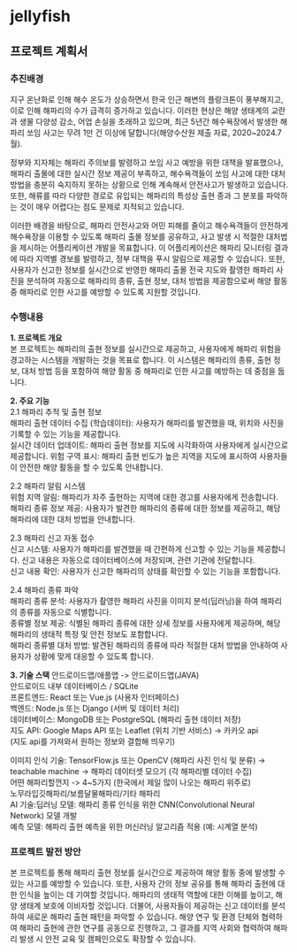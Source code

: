 # jellyfish

## 프로젝트 계획서

### 추진배경   
지구 온난화로 인해 해수 온도가 상승하면서 한국 인근 해변의 플랑크톤이 풍부해지고, 이로 인해 해파리의 수가 급격히 증가하고 있습니다. 이러한 현상은 해양 생태계의 교란과 생물 다양성 감소, 어업 손실을 초래하고 있으며, 최근 5년간 해수욕장에서 발생한 해파리 쏘임 사고는 무려 1만 건 이상에 달합니다(해양수산원 제출 자료, 2020~2024.7월).

정부와 지자체는 해파리 주의보를 발령하고 쏘임 사고 예방을 위한 대책을 발표했으나, 해파리 출몰에 대한 실시간 정보 제공이 부족하고, 해수욕객들이 쏘임 사고에 대한 대처 방법을 충분히 숙지하지 못하는 상황으로 인해 계속해서 안전사고가 발생하고 있습니다. 또한, 해류를 따라 다양한 경로로 유입되는 해파리의 특성상 출현 종과 그 분포를 파악하는 것이 매우 어렵다는 점도 문제로 지적되고 있습니다.

이러한 배경을 바탕으로, 해파리 안전사고와 어민 피해를 줄이고 해수욕객들이 안전하게 해수욕장을 이용할 수 있도록 해파리 출몰 정보를 공유하고, 사고 발생 시 적절한 대처법을 제시하는 어플리케이션 개발을 목표합니다. 이 어플리케이션은 해파리 모니터링 결과에 따라 지역별 경보를 발령하고, 정부 대책을 푸시 알림으로 제공할 수 있습니다. 또한, 사용자가 신고한 정보를 실시간으로 반영한 해파리 출몰 전국 지도와 촬영한 해파리 사진을 분석하여 자동으로 해파리의 종류, 출현 정보, 대처 방법을 제공함으로써 해양 활동 중 해파리로 인한 사고를 예방할 수 있도록 지원할 것입니다.

### 수행내용
**1. 프로젝트 개요**   
본 프로젝트는 해파리의 출현 정보를 실시간으로 제공하고, 사용자에게 해파리 위험을 경고하는 시스템을 개발하는 것을 목표로 합니다. 이 시스템은 해파리의 종류, 출현 정보, 대처 방법 등을 포함하여 해양 활동 중 해파리로 인한 사고를 예방하는 데 중점을 둡니다.   

**2. 주요 기능**   
2.1 해파리 추적 및 출현 정보   
해파리 출현 데이터 수집 (학습데이터): 사용자가 해파리를 발견했을 때, 위치와 사진을 기록할 수 있는 기능을 제공합니다.     
실시간 데이터 업데이트: 해파리 출현 정보를 지도에 시각화하여 사용자에게 실시간으로 제공합니다. 
위험 구역 표시: 해파리 출현 빈도가 높은 지역을 지도에 표시하여 사용자들이 안전한 해양 활동을 할 수 있도록 안내합니다.  

2.2 해파리 알림 시스템   
위험 지역 알림: 해파리가 자주 출현하는 지역에 대한 경고를 사용자에게 전송합니다.    
해파리 종류 정보 제공: 사용자가 발견한 해파리의 종류에 대한 정보를 제공하고, 해당 해파리에 대한 대처 방법을 안내합니다.   

2.3 해파리 신고 자동 접수    
신고 시스템: 사용자가 해파리를 발견했을 때 간편하게 신고할 수 있는 기능을 제공합니다. 신고 내용은 자동으로 데이터베이스에 저장되며, 관련 기관에 전달합니다.     
신고 내용 확인: 사용자가 신고한 해파리의 상태를 확인할 수 있는 기능을 포함합니다.   

2.4 해파리 종류 파악    
해파리 종류 분석: 사용자가 촬영한 해파리 사진을 이미지 분석(딥러닝)을 하여 해파리의 종류를 자동으로 식별합니다.    
종류별 정보 제공: 식별된 해파리 종류에 대한 상세 정보를 사용자에게 제공하며, 해당 해파리의 생태적 특정 및 안전 정보도 포함합니다.    
해파리 종류별 대처 방법: 발견된 해파리의 종류에 따라 적절한 대처 방법을 안내하여 사용자가 상황에 맞게 대응할 수 있도록 합니다.     

**3. 기술 스택**
안드로이드앱/애플앱 -> 안드로이드앱(JAVA)    
안드로이드 내부 데이터베이스 / SQLite   
프론트엔드: React 또는 Vue.js (사용자 인터페이스)     
백엔드: Node.js 또는 Django (서버 및 데이터 처리)    
데이터베이스: MongoDB 또는 PostgreSQL (해파리 출현 데이터 저장)     
지도 API: Google Maps API 또는 Leaflet (위치 기반 서비스) -> 카카오 api   
(지도 api를 가져와서 원하는 정보와 결합해 띄우기)   

이미지 인식 기술: TensorFlow.js 또는 OpenCV (해파리 사진 인식 및 분류) -> teachable machine -> 해파리 데이터셋 모으기 (각 해파리별 데이터 수집)   
   어떤 해파리할껀지 -> 4~5가지 (한국에서 제일 많이 나오는 해파리 위주로)   
   노무라입깃해파리/보름달물해파리/기타 해파리   
AI 기술:딥러닝 모델: 해파리 종류 인식을 위한 CNN(Convolutional Neural Network) 모델 개발   
예측 모델: 해파리 출현 예측을 위한 머신러닝 알고리즘 적용 (예: 시계열 분석)   

### 프로젝트 발전 방안
본 프로젝트를 통해 해파리 출현 정보를 실시간으로 제공하여 해양 활동 중에 발생할 수 있는 사고를 예방할 수 있습니다. 또한, 사용자 간의 정보 공유를 통해 해파리 출현에 대한 인식을 높이는 데 기여할 것입니다. 해파리의 생태적 역할에 대한 이해를 높이고, 해양 생태계 보호에 이비자할 것입니다.
더불어, 사용자들이 제공하는 신고 데이터를 분석하여 새로운 해파리 출현 패턴을 파악할 수 있습니다. 해양 연구 및 환경 단체와 협력하여 해파리 출현에 관한 연구를 공동으로 진행하고, 그 결과를 지역 사회와 협력하여 해파리 발생 시 안전 교육 및 캠페인으로도 확장할 수 있습니다.
